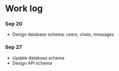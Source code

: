 # Work log

### Sep 20

- Design database schema: users, chats, messages

### Sep 27

- Update database schema
- Design API schema
